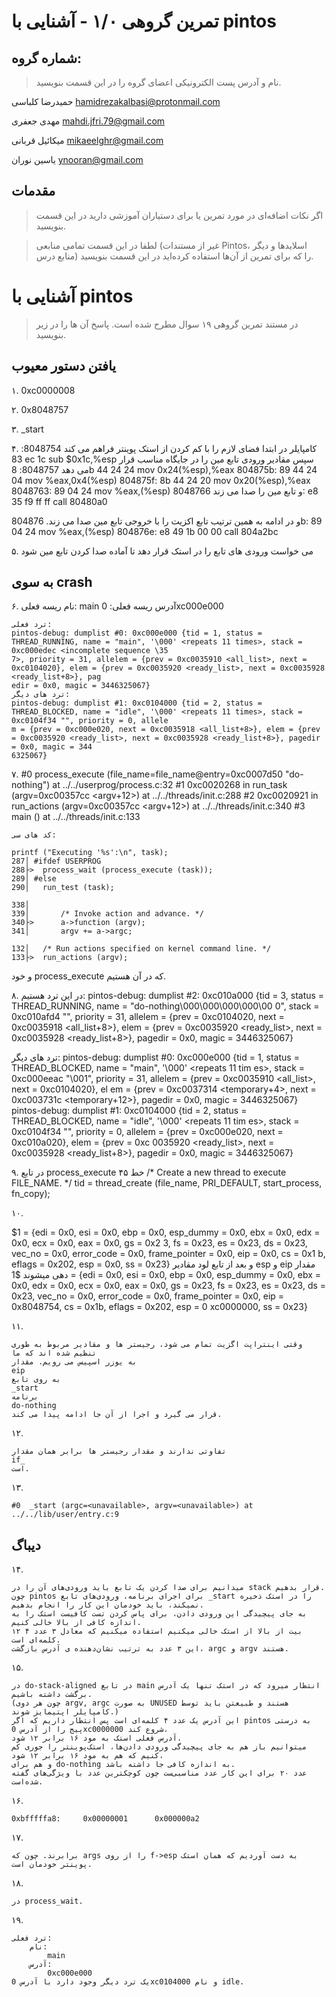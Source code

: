 تمرین گروهی ۱/۰ - آشنایی با pintos
======================

شماره گروه:
-----
> نام و آدرس پست الکترونیکی اعضای گروه را در این قسمت بنویسید.

حمیدرضا کلباسی <hamidrezakalbasi@protonmail.com>

مهدی جعفری <mahdi.jfri.79@gmail.com>

میکائیل قربانی <mikaeelghr@gmail.com>

یاسین نوران <ynooran@gmail.com>

مقدمات
----------
> اگر نکات اضافه‌ای در مورد تمرین یا برای دستیاران آموزشی دارید در این قسمت بنویسید.


> لطفا در این قسمت تمامی منابعی (غیر از مستندات Pintos، اسلاید‌ها و دیگر منابع  درس) را که برای تمرین از آن‌ها استفاده کرده‌اید در این قسمت بنویسید.

آشنایی با pintos
============
>  در مستند تمرین گروهی ۱۹ سوال مطرح شده است. پاسخ آن ها را در زیر بنویسید.


## یافتن دستور معیوب

۱. 0xc0000008

۲. 0x8048757

۳. _start

۴.
کامپایلر در ابتدا فضای لازم را با کم کردن از استک پوینتر فراهم می کند
8048754:       83 ec 1c                sub    $0x1c,%esp
سپس مقادیر ورودی تابع مین را در جایگاه مناسب قرار می دهد
8048757:       8b 44 24 24             mov    0x24(%esp),%eax
804875b:       89 44 24 04             mov    %eax,0x4(%esp)
804875f:       8b 44 24 20             mov    0x20(%esp),%eax
8048763:       89 04 24                mov    %eax,(%esp)
و تابع مین را صدا می زند
8048766:       e8 35 f9 ff ff          call   80480a0 <main>
و در ادامه به همین ترتیب تابع اکزیت را با خروجی تابع مین صدا می زند.
804876b:       89 04 24                mov    %eax,(%esp)
804876e:       e8 49 1b 00 00          call   804a2bc <exit>

۵.
می خواست ورودی های تابع را در استک قرار دهد تا آماده صدا کردن تابع مین شود

## به سوی crash

۶.
نام ریسه فعلی: main
آدرس ریسه فعلی:
0xc000e000

    ترد فعلی:
    pintos-debug: dumplist #0: 0xc000e000 {tid = 1, status = THREAD_RUNNING, name = "main", '\000' <repeats 11 times>, stack = 0xc000edec <incomplete sequence \35
    7>, priority = 31, allelem = {prev = 0xc0035910 <all_list>, next = 0xc0104020}, elem = {prev = 0xc0035920 <ready_list>, next = 0xc0035928 <ready_list+8>}, pag
    edir = 0x0, magic = 3446325067}
    ترد های دیگر:
    pintos-debug: dumplist #1: 0xc0104000 {tid = 2, status = THREAD_BLOCKED, name = "idle", '\000' <repeats 11 times>, stack = 0xc0104f34 "", priority = 0, allele
    m = {prev = 0xc000e020, next = 0xc0035918 <all_list+8>}, elem = {prev = 0xc0035920 <ready_list>, next = 0xc0035928 <ready_list+8>}, pagedir = 0x0, magic = 344
    6325067}
۷.
#0  process_execute (file_name=file_name@entry=0xc0007d50 "do-nothing") at ../../userprog/process.c:32
#1  0xc0020268 in run_task (argv=0xc00357cc <argv+12>) at ../../threads/init.c:288
#2  0xc0020921 in run_actions (argv=0xc00357cc <argv+12>) at ../../threads/init.c:340
#3  main () at ../../threads/init.c:133

    کد های سی:

	printf ("Executing '%s':\n", task);
	287│ #ifdef USERPROG
	288├>  process_wait (process_execute (task));
	289│ #else
	290│   run_test (task);

	338│
	339│       /* Invoke action and advance. */
	340├>      a->function (argv);
	341│       argv += a->argc;

	132│   /* Run actions specified on kernel command line. */
	133├>  run_actions (argv);

و خود process_execute که در آن هستیم.

۸.
در این ترد هستیم:
pintos-debug: dumplist #2: 0xc010a000 {tid = 3, status = THREAD_RUNNING, name = "do-nothing\000\000\000\000\00
0", stack = 0xc010afd4 "", priority = 31, allelem = {prev = 0xc0104020, next = 0xc0035918 <all_list+8>}, elem
= {prev = 0xc0035920 <ready_list>, next = 0xc0035928 <ready_list+8>}, pagedir = 0x0, magic = 3446325067}


ترد های دیگر:
pintos-debug: dumplist #0: 0xc000e000 {tid = 1, status = THREAD_BLOCKED, name = "main", '\000' <repeats 11 tim
es>, stack = 0xc000eeac "\001", priority = 31, allelem = {prev = 0xc0035910 <all_list>, next = 0xc0104020}, el
em = {prev = 0xc0037314 <temporary+4>, next = 0xc003731c <temporary+12>}, pagedir = 0x0, magic = 3446325067}
pintos-debug: dumplist #1: 0xc0104000 {tid = 2, status = THREAD_BLOCKED, name = "idle", '\000' <repeats 11 tim
es>, stack = 0xc0104f34 "", priority = 0, allelem = {prev = 0xc000e020, next = 0xc010a020}, elem = {prev = 0xc
0035920 <ready_list>, next = 0xc0035928 <ready_list+8>}, pagedir = 0x0, magic = 3446325067}

۹.
در تابع process_execute خط ۴۵
/* Create a new thread to execute FILE_NAME. */
tid = thread_create (file_name, PRI_DEFAULT, start_process, fn_copy);

۱۰.

$1 = {edi = 0x0, esi = 0x0, ebp = 0x0, esp_dummy = 0x0, ebx = 0x0, edx = 0x0, ecx = 0x0, eax = 0x0, gs = 0x2
3, fs = 0x23, es = 0x23, ds = 0x23, vec_no = 0x0, error_code = 0x0, frame_pointer = 0x0, eip = 0x0, cs = 0x1
b, eflags = 0x202, esp = 0x0, ss = 0x23}
و بعد از تابع لود مقادیر esp و eip مقدار دهی میشوند
$1 = {edi = 0x0, esi = 0x0, ebp = 0x0, esp_dummy = 0x0, ebx = 0x0, edx = 0x0, ecx = 0x0, eax = 0x0, gs = 0x23, fs = 0x23, es
= 0x23, ds = 0x23, vec_no = 0x0, error_code = 0x0, frame_pointer = 0x0, eip = 0x8048754, cs = 0x1b, eflags = 0x202, esp = 0
xc0000000, ss = 0x23}

۱۱.

    وقتی اینتراپت اگزیت تمام می شود، رجیستر ها و مقادیر مربوط به طوری تنظیم شده اند که ما
    به یوزر اسپیس می رویم. مقدار
    eip
    به روی تابع
    _start
    برنامه
    do-nothing
    قرار می گیرد و اجرا از آن جا ادامه پیدا می کند.

۱۲.

    تفاوتی ندارند و مقدار رجیستر ها برابر همان مقدار
    if_
    است.

۱۳.

    #0  _start (argc=<unavailable>, argv=<unavailable>) at ../../lib/user/entry.c:9

## دیباگ

۱۴.

    میدانیم برای صدا کردن یک تابع باید ورودی‌های آن را در stack قرار بدهیم.
    چون pintos برای اجرای برنامه، ورودی‌های تابع _start را در استک ذخیره نمیکند، باید خودمان این کار را انجام بدهیم.
    به جای پیچیدگی این ورودی دادن، برای پاس کردن تست کافیست استک را به اندازه کافی از بالا خالی کنیم.
    ۱۲ بیت از بالا از استک خالی میکنیم استفاده میکنیم که معادل ۳ عدد ۴ کلمه‌ای است.
    این ۳ عدد به ترتیب نشان‌دهنده ی آدرس بازگشت، argc و argv هستند.

۱۵.

    در do-stack-aligned در تابع main انتظار میرود که در استک تنها یک آدرس برگشت داشته باشیم.
    (چون هر دوی argv, argc به صورت UNUSED هستند و طبیعتن باید توسط کامپایلر اپتیمایز شوند.)
    این آدرس یک عدد ۴ کلمه‌ای است پس انتظار داریم که اگر pintos به درستی پیج را از آدرس 0xc0000000 شروع کند،
    آدرس فعلی استک به مود ۱۶ برابر ۱۲ شود.
    میتوانیم باز هم به جای پیچیدگی ورودی دادن‌ها، استک‌پوینتر را جوری کم کنیم که هم به مود ۱۶ برابر ۱۲ شود،
    و هم برای do-nothing به اندازه کافی جا داشته باشد.
    عدد ۲۰ برای این کار عدد مناسبی‌ست چون کوچکترین عدد با ویژگی‌های گفته شده‌است.
۱۶.

    0xbfffffa8:     0x00000001      0x000000a2
۱۷.

    برابرند. چون که args را از روی f->esp به دست آوردیم که همان استک پوینتر خودمان است.
۱۸.

    در process_wait.
۱۹.

    ترد فعلی:
        نام:
            main
        آدرس:
            0xc000e000
    یک ترد دیگر وجود دارد با آدرس 0xc0104000 و نام idle.

